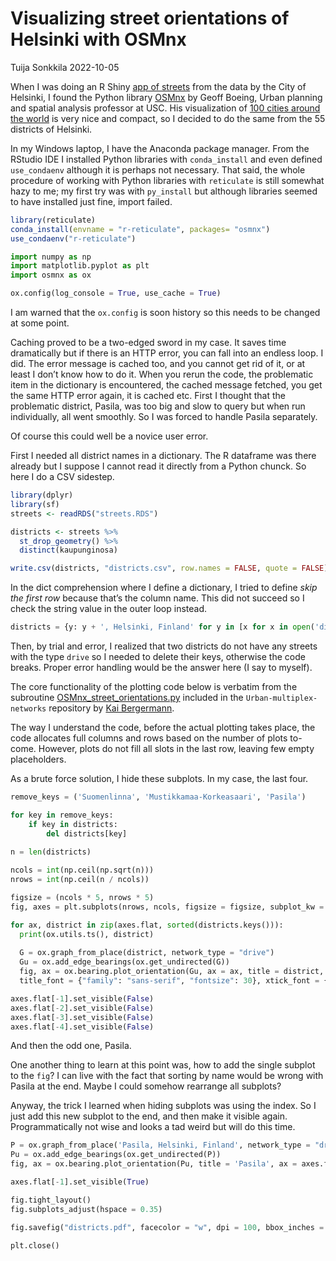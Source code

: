 Visualizing street orientations of Helsinki with OSMnx
================
Tuija Sonkkila
2022-10-05

When I was doing an R Shiny [app of
streets](https://ttso.shinyapps.io/hkidistricts/) from the data by the
City of Helsinki, I found the Python library
[OSMnx](https://github.com/gboeing/osmnx) by Geoff Boeing, Urban
planning and spatial analysis professor at USC. His visualization of
[100 cities around the
world](https://geoffboeing.com/2018/07/city-street-orientations-world/)
is very nice and compact, so I decided to do the same from the 55
districts of Helsinki.

In my Windows laptop, I have the Anaconda package manager. From the
RStudio IDE I installed Python libraries with `conda_install` and even
defined `use_condaenv` although it is perhaps not necessary. That said,
the whole procedure of working with Python libraries with `reticulate`
is still somewhat hazy to me; my first try was with `py_install` but
although libraries seemed to have installed just fine, import failed.

``` r
library(reticulate)
conda_install(envname = "r-reticulate", packages= "osmnx")
use_condaenv("r-reticulate")
```

``` python
import numpy as np
import matplotlib.pyplot as plt
import osmnx as ox

ox.config(log_console = True, use_cache = True)
```

I am warned that the `ox.config` is soon history so this needs to be
changed at some point.

Caching proved to be a two-edged sword in my case. It saves time
dramatically but if there is an HTTP error, you can fall into an endless
loop. I did. The error message is cached too, and you cannot get rid of
it, or at least I don’t know how to do it. When you rerun the code, the
problematic item in the dictionary is encountered, the cached message
fetched, you get the same HTTP error again, it is cached etc. First I
thought that the problematic district, Pasila, was too big and slow to
query but when run individually, all went smoothly. So I was forced to
handle Pasila separately.

Of course this could well be a novice user error.

First I needed all district names in a dictionary. The R dataframe was
there already but I suppose I cannot read it directly from a Python
chunck. So here I do a CSV sidestep.

``` r
library(dplyr)
library(sf)
streets <- readRDS("streets.RDS")

districts <- streets %>% 
  st_drop_geometry() %>% 
  distinct(kaupunginosa) 

write.csv(districts, "districts.csv", row.names = FALSE, quote = FALSE)
```

In the dict comprehension where I define a dictionary, I tried to define
*skip the first row* because that’s the column name. This did not
succeed so I check the string value in the outer loop instead.

``` python
districts = {y: y + ', Helsinki, Finland' for y in [x for x in open('districts.csv').read().split('\n') if x ] if y != "kaupunginosa" }
```

Then, by trial and error, I realized that two districts do not have any
streets with the type `drive` so I needed to delete their keys,
otherwise the code breaks. Proper error handling would be the answer
here (I say to myself).

The core functionality of the plotting code below is verbatim from the
subroutine
[OSMnx_street_orientations.py](https://github.com/KBergermann/Urban-multiplex-networks/blob/2d3225edb50d8a0fab641f847adc8bdbcfc1d686/subroutines/OSMnx_street_orientations.py)
included in the `Urban-multiplex-networks` repository by [Kai
Bergermann](https://github.com/KBergermann).

The way I understand the code, before the actual plotting takes place,
the code allocates full columns and rows based on the number of plots
to-come. However, plots do not fill all slots in the last row, leaving
few empty placeholders.

As a brute force solution, I hide these subplots. In my case, the last
four.

``` python
remove_keys = ('Suomenlinna', 'Mustikkamaa-Korkeasaari', 'Pasila')

for key in remove_keys:
    if key in districts:
        del districts[key]
        
n = len(districts)

ncols = int(np.ceil(np.sqrt(n)))
nrows = int(np.ceil(n / ncols))

figsize = (ncols * 5, nrows * 5)
fig, axes = plt.subplots(nrows, ncols, figsize = figsize, subplot_kw = {"projection": "polar"})

for ax, district in zip(axes.flat, sorted(districts.keys())):
  print(ox.utils.ts(), district)
  
  G = ox.graph_from_place(district, network_type = "drive")
  Gu = ox.add_edge_bearings(ox.get_undirected(G))
  fig, ax = ox.bearing.plot_orientation(Gu, ax = ax, title = district, area = False, 
  title_font = {"family": "sans-serif", "fontsize": 30}, xtick_font = {"family": "sans-serif", "fontsize": 15})

axes.flat[-1].set_visible(False)
axes.flat[-2].set_visible(False)
axes.flat[-3].set_visible(False)
axes.flat[-4].set_visible(False)
```

And then the odd one, Pasila.

One another thing to learn at this point was, how to add the single
subplot to the `fig`? I can live with the fact that sorting by name
would be wrong with Pasila at the end. Maybe I could somehow rearrange
all subplots?

Anyway, the trick I learned when hiding subplots was using the index. So
I just add this new subplot to the end, and then make it visible again.
Programmatically not wise and looks a tad weird but will do this time.

``` python
P = ox.graph_from_place('Pasila, Helsinki, Finland', network_type = "drive")
Pu = ox.add_edge_bearings(ox.get_undirected(P))
fig, ax = ox.bearing.plot_orientation(Pu, title = 'Pasila', ax = axes.flat[-1], area = False, title_font = {"family": "sans-serif", "fontsize": 30}, xtick_font = {"family": "sans-serif", "fontsize": 15})

axes.flat[-1].set_visible(True)

fig.tight_layout()
fig.subplots_adjust(hspace = 0.35)

fig.savefig("districts.pdf", facecolor = "w", dpi = 100, bbox_inches = "tight")
        
plt.close()
```
